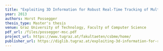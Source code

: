```yaml
---
title: "Exploiting 3D Information for Robust Real-Time Tracking of Multiple Objects in Complex Scenarios"
year: 2013
authors: Horst Possegger
thesis_type: Master's thesis
venue: Graz University of Technology, Faculty of Computer Science
pdf_url: /files/possegger-msc.pdf
project_url: https://www.tugraz.at/fakultaeten/csbme/home/
publisher_url: https://diglib.tugraz.at/exploiting-3d-information-for-robust-real-time-tracking-of-multiple-objects-in-complex-scenarios-2013
---
```

